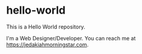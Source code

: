 # hello-world
This is a Hello World repository.

I'm a Web Designer/Developer. You can reach me at https://jedakiahmorningstar.com.
